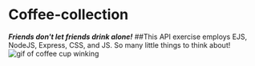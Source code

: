 # Coffee-collection
***Friends don't let friends drink alone!***
##This API exercise employs EJS, NodeJS, Express, CSS, and JS. So many little things to think about!
<img src="https://media.giphy.com/media/MdB3ZxomlJCMWJw7HB/giphy.gif" alt="gif of coffee cup winking">
